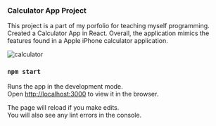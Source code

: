 ### Calculator App Project

This project is a part of my porfolio for teaching myself programming. Created a Calculator App in React. Overall, the application mimics the features found in a Apple iPhone calculator application.

![calculator](https://github.com/MatthewRachal/Calculator/calculatorProject.JPG)


### `npm start`

Runs the app in the development mode.\
Open [http://localhost:3000](http://localhost:3000) to view it in the browser.

The page will reload if you make edits.\
You will also see any lint errors in the console.
